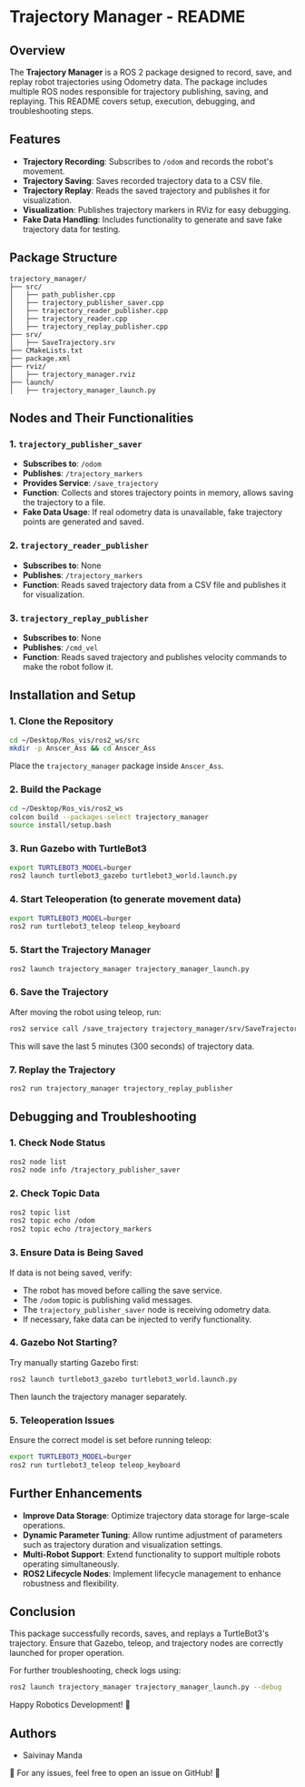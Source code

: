 # Trajectory Manager - README

## Overview
The **Trajectory Manager** is a ROS 2 package designed to record, save, and replay robot trajectories using Odometry data. The package includes multiple ROS nodes responsible for trajectory publishing, saving, and replaying. This README covers setup, execution, debugging, and troubleshooting steps.

## Features
- **Trajectory Recording**: Subscribes to `/odom` and records the robot's movement.
- **Trajectory Saving**: Saves recorded trajectory data to a CSV file.
- **Trajectory Replay**: Reads the saved trajectory and publishes it for visualization.
- **Visualization**: Publishes trajectory markers in RViz for easy debugging.
- **Fake Data Handling**: Includes functionality to generate and save fake trajectory data for testing.

## Package Structure
```
trajectory_manager/
├── src/
│   ├── path_publisher.cpp
│   ├── trajectory_publisher_saver.cpp
│   ├── trajectory_reader_publisher.cpp
│   ├── trajectory_reader.cpp
│   ├── trajectory_replay_publisher.cpp
├── srv/
│   ├── SaveTrajectory.srv
├── CMakeLists.txt
├── package.xml
├── rviz/
│   ├── trajectory_manager.rviz
├── launch/
│   ├── trajectory_manager_launch.py
```

## Nodes and Their Functionalities

### 1. `trajectory_publisher_saver`
- **Subscribes to**: `/odom`
- **Publishes**: `/trajectory_markers`
- **Provides Service**: `/save_trajectory`
- **Function**: Collects and stores trajectory points in memory, allows saving the trajectory to a file.
- **Fake Data Usage**: If real odometry data is unavailable, fake trajectory points are generated and saved.

### 2. `trajectory_reader_publisher`
- **Subscribes to**: None
- **Publishes**: `/trajectory_markers`
- **Function**: Reads saved trajectory data from a CSV file and publishes it for visualization.

### 3. `trajectory_replay_publisher`
- **Subscribes to**: None
- **Publishes**: `/cmd_vel`
- **Function**: Reads saved trajectory and publishes velocity commands to make the robot follow it.

## Installation and Setup
### 1. Clone the Repository
```bash
cd ~/Desktop/Ros_vis/ros2_ws/src
mkdir -p Anscer_Ass && cd Anscer_Ass
```
Place the `trajectory_manager` package inside `Anscer_Ass`.

### 2. Build the Package
```bash
cd ~/Desktop/Ros_vis/ros2_ws
colcon build --packages-select trajectory_manager
source install/setup.bash
```

### 3. Run Gazebo with TurtleBot3
```bash
export TURTLEBOT3_MODEL=burger
ros2 launch turtlebot3_gazebo turtlebot3_world.launch.py
```

### 4. Start Teleoperation (to generate movement data)
```bash
export TURTLEBOT3_MODEL=burger
ros2 run turtlebot3_teleop teleop_keyboard
```

### 5. Start the Trajectory Manager
```bash
ros2 launch trajectory_manager trajectory_manager_launch.py
```

### 6. Save the Trajectory
After moving the robot using teleop, run:
```bash
ros2 service call /save_trajectory trajectory_manager/srv/SaveTrajectory "{filename: 'trajectory.csv', duration: 300.0}"
```
This will save the last 5 minutes (300 seconds) of trajectory data.

### 7. Replay the Trajectory
```bash
ros2 run trajectory_manager trajectory_replay_publisher
```

## Debugging and Troubleshooting
### 1. Check Node Status
```bash
ros2 node list
ros2 node info /trajectory_publisher_saver
```

### 2. Check Topic Data
```bash
ros2 topic list
ros2 topic echo /odom
ros2 topic echo /trajectory_markers
```

### 3. Ensure Data is Being Saved
If data is not being saved, verify:
- The robot has moved before calling the save service.
- The `/odom` topic is publishing valid messages.
- The `trajectory_publisher_saver` node is receiving odometry data.
- If necessary, fake data can be injected to verify functionality.

### 4. Gazebo Not Starting?
Try manually starting Gazebo first:
```bash
ros2 launch turtlebot3_gazebo turtlebot3_world.launch.py
```
Then launch the trajectory manager separately.

### 5. Teleoperation Issues
Ensure the correct model is set before running teleop:
```bash
export TURTLEBOT3_MODEL=burger
ros2 run turtlebot3_teleop teleop_keyboard
```

## Further Enhancements
- **Improve Data Storage**: Optimize trajectory data storage for large-scale operations.
- **Dynamic Parameter Tuning**: Allow runtime adjustment of parameters such as trajectory duration and visualization settings.
- **Multi-Robot Support**: Extend functionality to support multiple robots operating simultaneously.
- **ROS2 Lifecycle Nodes**: Implement lifecycle management to enhance robustness and flexibility.

## Conclusion
This package successfully records, saves, and replays a TurtleBot3's trajectory. Ensure that Gazebo, teleop, and trajectory nodes are correctly launched for proper operation.

For further troubleshooting, check logs using:
```bash
ros2 launch trajectory_manager trajectory_manager_launch.py --debug
```
Happy Robotics Development! 🚀



## Authors
- Saivinay Manda  

🎯 For any issues, feel free to open an issue on GitHub! 🚀

